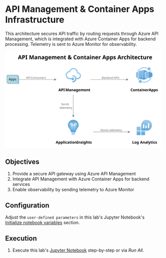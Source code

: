 # API Management & Container Apps Infrastructure

This architecture secures API traffic by routing requests through Azure API Management, which is integrated with Azure Container Apps for backend processing. Telemetry is sent to Azure Monitor for observability.

<img src="./API Management & Container Apps Architecture.svg" alt="Diagram showing Azure API Management and Container Apps architecture. API Management routes traffic to Container Apps. Telemetry is sent to Azure Monitor." title="API Management & Container Apps Architecture" width="800" />

## Objectives

1. Provide a secure API gateway using Azure API Management
1. Integrate API Management with Azure Container Apps for backend services
1. Enable observability by sending telemetry to Azure Monitor

## Configuration

Adjust the `user-defined parameters` in this lab's Jupyter Notebook's [Initialize notebook variables](./create.ipynb#initialize-notebook-variables) section.

## Execution

1. Execute this lab's [Jupyter Notebook](./create.ipynb) step-by-step or via _Run All_.